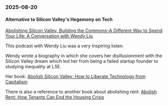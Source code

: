 ### 2025-08-20
#### Alternative to Silicon Valley's Hegemony on Tech

[Abolishing Silicon Valley, Building the Commons–A Different Way to Spend Your Life: A Conversation with Wendy Liu](https://speakingoutofplace.com/2025/07/23/abolishing-silicon-valley-building-the-commons-a-different-way-to-spend-your-life-a-conversation-with-wendy-liu/) 

This podcast with Wendy Liu was a very inspiring listen.

Wendy wrote a biography in which she covers her disillusionment with the Silicon Valley dream which led her from being a failed startup founder to studying inequality at LSE.

Her book:  [Abolish Silicon Valley: How to Liberate Technology from Capitalism](https://a.co/d/3CUoHvp)

There is also a reference to another book about abolishing rent: [Abolish Rent: How Tenants Can End the Housing Crisis](https://a.co/d/8xhq8Mo)

